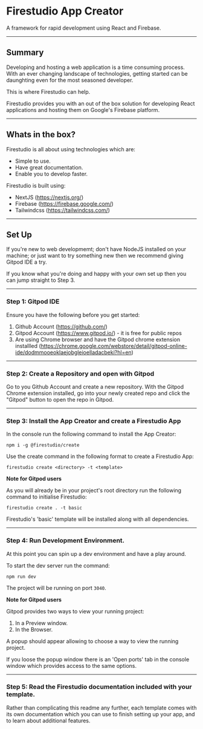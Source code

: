 # Firestudio App Creator

A framework for rapid development using React and Firebase.

---

## Summary

Developing and hosting a web application is a time consuming process.
With an ever changing landscape of technologies, getting started can be daunghting even for the most seasoned developer.

This is where Firestudio can help.

Firestudio provides you with an out of the box solution for developing React applications and hosting them on Google's Firebase platform.

--- 

## Whats in the box?

Firestudio is all about using technologies which are:
- Simple to use.
- Have great documentation.
- Enable you to develop faster.

Firestudio is built using:
- NextJS (https://nextjs.org/)
- Firebase (https://firebase.google.com/)
- Tailwindcss (https://tailwindcss.com/)

---

## Set Up

If you're new to web developmemt; don't have NodeJS installed on your machine; or just want to try something new then we recommend giving Gitpod IDE a try.

If you know what you're doing and happy with your own set up then you can jump straight to Step 3.

---

### Step 1: Gitpod IDE

Ensure you have the following before you get started:
1) Github Account (https://github.com/)
2) Gitpod Account (https://www.gitpod.io/) - it is free for public repos
3) Are using Chrome browser and have the Gitpod chrome extension installled (https://chrome.google.com/webstore/detail/gitpod-online-ide/dodmmooeoklaejobgleioelladacbeki?hl=en)

---

### Step 2: Create a Repository and open with Gitpod

Go to you Github Account and create a new repository.
With the Gitpod Chrome extension installed, go into your newly created repo and click the "Gitpod" button to open the repo in Gitpod.

---

### Step 3: Install the App Creator and create a Firestudio App

In the console run the following command to install the App Creator:
```
npm i -g @firestudio/create
```

Use the create command in the following format to create a Firestudio App:
```
firestudio create <directory> -t <template>
```

**Note for Gitpod users**

As you will already be in your project's root directory run the following command to initialise Firestudio:
```
firestudio create . -t basic
```

Firestudio's 'basic' template will be installed along with all dependencies.

---

### Step 4: Run Development Environment.

At this point you can spin up a dev environment and have a play around.

To start the dev server run the command:
```
npm run dev
```
The project will be running on port `3040`.

**Note for Gitpod users**

Gitpod provides two ways to view your running project:
1) In a Preview window.
2) In the Browser.

A popup should appear allowing to choose a way to view the running project.

If you loose the popup window there is an 'Open ports' tab in the console window which provides access to the same options.

---

### Step 5: Read the Firestudio documentation included with your template.

Rather than complicating this readme any further, each template comes with its own documentation which you can use to finish setting up your app, and to learn about additional features.
